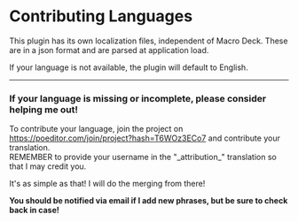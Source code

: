 # Contributing Languages 

This plugin has its own localization files, independent of Macro Deck.
These are in a json format and are parsed at application load.

If your language is not available, the plugin will default to English.
***
### If your language is missing or incomplete, please consider helping me out!

To contribute your language, join the project on https://poeditor.com/join/project?hash=T6WOz3ECo7 and contribute your translation. \
REMEMBER to provide your username in the "\_attribution_" translation so that I may credit you.

It's as simple as that! I will do the merging from there!

**You should be notified via email if I add new phrases, but be sure to check back in case!**